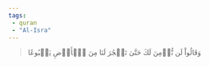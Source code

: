 ```yaml
---
tags: 
 - quran 
 - "Al-Isra"
---
```


> وَقَالُواْ لَن نُّؤۡمِنَ لَكَ حَتَّىٰ تَفۡجُرَ لَنَا مِنَ ٱلۡأَرۡضِ يَنۢبُوعًا
